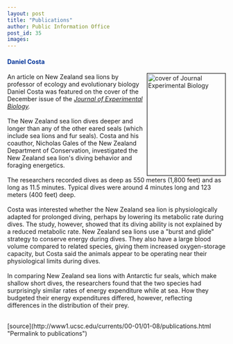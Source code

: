 ```yaml
---
layout: post
title: "Publications"
author: Public Information Office
post_id: 35
images:
---
```


<h4>
  <font color="#003399">Daniel Costa</font>
</h4>
<p>
  <img align="right" alt="cover of Journal Experimental Biology " border="1" height="235" src="../art/EBcover.180.jpg" width="180">An article on New Zealand sea lions by professor of ecology and evolutionary biology Daniel Costa was featured on the cover of the December issue of the <a href="http://www.biologists.com/JEB/203/23/cover.html"><i>Journal of Experimental Biology</i></a><i>.<br>
  <br></i>The New Zealand sea lion dives deeper and longer than any of the other eared seals (which include sea lions and fur seals). Costa and his coauthor, Nicholas Gales of the New Zealand Department of Conservation, investigated the New Zealand sea lion's diving behavior and foraging energetics.<br>
  <br>
  The researchers recorded dives as deep as 550 meters (1,800 feet) and as long as 11.5 minutes. Typical dives were around 4 minutes long and 123 meters (400 feet) deep.<br>
  <br>
  Costa was interested whether the New Zealand sea lion is physiologically adapted for prolonged diving, perhaps by lowering its metabolic rate during dives. The study, however, showed that its diving ability is not explained by a reduced metabolic rate. New Zealand sea lions use a "burst and glide" strategy to conserve energy during dives. They also have a large blood volume compared to related species, giving them increased oxygen-storage capacity, but Costa said the animals appear to be operating near their physiological limits during dives.<br>
  <br>
  In comparing New Zealand sea lions with Antarctic fur seals, which make shallow short dives, the researchers found that the two species had surprisingly similar rates of energy expenditure while at sea. How they budgeted their energy expenditures differed, however, reflecting differences in the distribution of their prey. <i><br></i><br>
  </p>
[source](http://www1.ucsc.edu/currents/00-01/01-08/publications.html "Permalink to publications")
